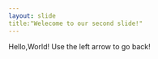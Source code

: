 ```yaml
---
layout: slide
title:"Welecome to our second slide!"
---
```

Hello,World!
Use the left arrow to go back!
